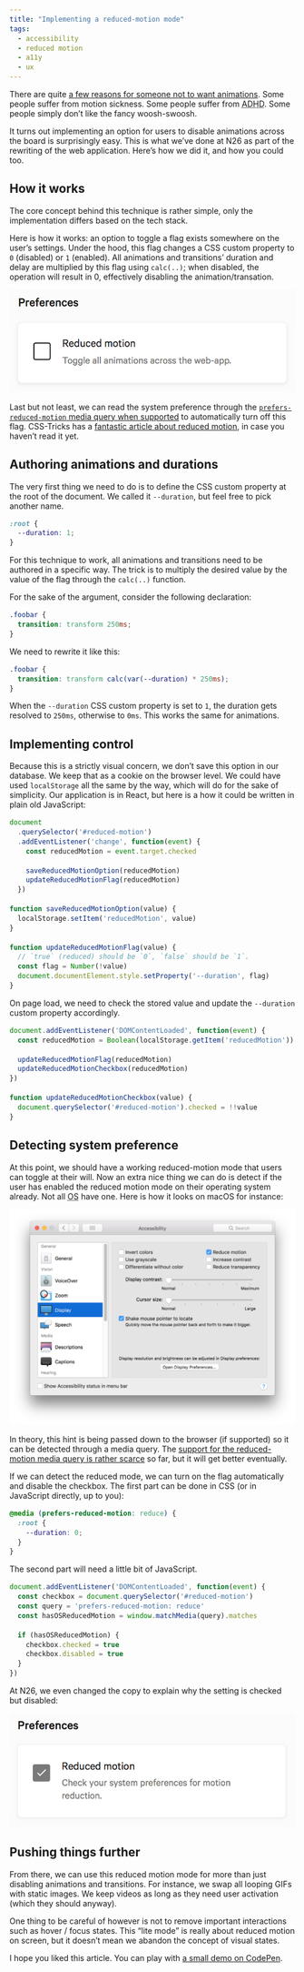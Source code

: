 ```yaml
---
title: "Implementing a reduced-motion mode"
tags:
  - accessibility
  - reduced motion
  - a11y
  - ux
---
```


There are quite [a few reasons for someone not to want animations](https://hugogiraudel.com/2017/07/02/accessibility-feedback/). Some people suffer from motion sickness. Some people suffer from <abbr title='Attention Deficit and Hyperactivity Disorder'>ADHD</abbr>. Some people simply don’t like the fancy woosh-swoosh.

It turns out implementing an option for users to disable animations across the board is surprisingly easy. This is what we’ve done at N26 as part of the rewriting of the web application. Here’s how we did it, and how you could too.

## How it works

The core concept behind this technique is rather simple, only the implementation differs based on the tech stack.

Here is how it works: an option to toggle a flag exists somewhere on the user’s settings. Under the hood, this flag changes a CSS custom property to `0` (disabled) or `1` (enabled). All animations and transitions’ duration and delay are multiplied by this flag using `calc(..)`; when disabled, the operation will result in 0, effectively disabling the animation/transation.

![Checkbox to toggle the reduced motion mode](/assets/images/implementing-a-reduced-motion-mode/reduced-motion.png)

Last but not least, we can read the system preference through the [`prefers-reduced-motion` media query when supported](https://caniuse.com/#feat=prefers-reduced-motion) to automatically turn off this flag. CSS-Tricks has a [fantastic article about reduced motion](https://css-tricks.com/introduction-reduced-motion-media-query/), in case you haven’t read it yet.

## Authoring animations and durations

The very first thing we need to do is to define the CSS custom property at the root of the document. We called it `--duration`, but feel free to pick another name.

```css
:root {
  --duration: 1;
}
```

For this technique to work, all animations and transitions need to be authored in a specific way. The trick is to multiply the desired value by the value of the flag through the `calc(..)` function.

For the sake of the argument, consider the following declaration:

```css
.foobar {
  transition: transform 250ms;
}
```

We need to rewrite it like this:

```css
.foobar {
  transition: transform calc(var(--duration) * 250ms);
}
```

When the `--duration` CSS custom property is set to `1`, the duration gets resolved to `250ms`, otherwise to `0ms`. This works the same for animations.

## Implementing control

Because this is a strictly visual concern, we don’t save this option in our database. We keep that as a cookie on the browser level. We could have used `localStorage` all the same by the way, which will do for the sake of simplicity. Our application is in React, but here is a how it could be written in plain old JavaScript:

```js
document
  .querySelector('#reduced-motion')
  .addEventListener('change', function(event) {
    const reducedMotion = event.target.checked

    saveReducedMotionOption(reducedMotion)
    updateReducedMotionFlag(reducedMotion)
  })

function saveReducedMotionOption(value) {
  localStorage.setItem('reducedMotion', value)
}

function updateReducedMotionFlag(value) {
  // `true` (reduced) should be `0`, `false` should be `1`.
  const flag = Number(!value)
  document.documentElement.style.setProperty('--duration', flag)
}
```

On page load, we need to check the stored value and update the `--duration` custom property accordingly.

```js
document.addEventListener('DOMContentLoaded', function(event) {
  const reducedMotion = Boolean(localStorage.getItem('reducedMotion'))

  updateReducedMotionFlag(reducedMotion)
  updateReducedMotionCheckbox(reducedMotion)
})

function updateReducedMotionCheckbox(value) {
  document.querySelector('#reduced-motion').checked = !!value
}
```

## Detecting system preference

At this point, we should have a working reduced-motion mode that users can toggle at their will. Now an extra nice thing we can do is detect if the user has enabled the reduced motion mode on their operating system already. Not all <abbr title='Operating System'>OS</abbr> have one. Here is how it looks on macOS for instance:

![Reduced motion option in accessibility settings from macOS](/assets/images/implementing-a-reduced-motion-mode/os-setting.png)

In theory, this hint is being passed down to the browser (if supported) so it can be detected through a media query. The [support for the reduced-motion media query is rather scarce](https://caniuse.com/#feat=prefers-reduced-motion) so far, but it will get better eventually.

If we can detect the reduced mode, we can turn on the flag automatically and disable the checkbox. The first part can be done in CSS (or in JavaScript directly, up to you):

```css
@media (prefers-reduced-motion: reduce) {
  :root {
    --duration: 0;
  }
}
```

The second part will need a little bit of JavaScript.

```js
document.addEventListener('DOMContentLoaded', function(event) {
  const checkbox = document.querySelector('#reduced-motion')
  const query = 'prefers-reduced-motion: reduce'
  const hasOSReducedMotion = window.matchMedia(query).matches

  if (hasOSReducedMotion) {
    checkbox.checked = true
    checkbox.disabled = true
  }
})
```

At N26, we even changed the copy to explain why the setting is checked but disabled:

![Checked & disabled checkbox when reduced motion is enabled from the OS](/assets/images/implementing-a-reduced-motion-mode/reduced-motion-disabled.png)

## Pushing things further

From there, we can use this reduced motion mode for more than just disabling animations and transitions. For instance, we swap all looping GIFs with static images. We keep videos as long as they need user activation (which they should anyway).

One thing to be careful of however is not to remove important interactions such as hover / focus states. This “lite mode” is really about reduced motion on screen, but it doesn’t mean we abandon the concept of visual states.

I hope you liked this article. You can play with [a small demo on CodePen](https://codepen.io/HugoGiraudel/pen/WzoLjM).
